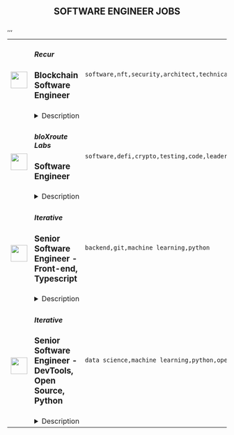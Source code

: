 <div align="center"><h2>SOFTWARE ENGINEER JOBS</h2></div><table><tr>
                <td width="100" height="100" rowspan="2">
                    <img src="https://remoteok.com/assets/img/jobs/1e2256f9bf871143281db833bbfa4da11671693884.png" width="38px" height="auto">
                </td>
                <td width="300">
                    <h5>Recur</h5>
                    <h3>Blockchain Software Engineer</h3>
                </td>
                <td width="300">
                    <code>software,nft,security,architect,technical,testing,code,serverless,typescript,node,lead,senior,go,engineer,engineering</code>
                </td>
                <td width="200">
                <text>7 days ago</text>
                </td>
                <td width="100" rowspan="2">
                <a href="https://remoteOK.com/remote-jobs/remote-blockchain-software-engineer-recur-167894" align="right" target="_blank">Apply</a>
                </td>
            </tr>
            <tr>
                <td colspan="3">
                <details><summary>Description</summary>
                <div class="section page-centered">
<div class="section page-centered">
<p><span style="font-weight:400;">RECUR is looking for a senior level software engineer to help architect and build our NFT platform from the ground up.  Your focus will be on blockchain technology, integration of various blockchain networks, how we mint, swap, and generally transact in a NFT blockchain agnostic environment.</span></p>
<p><strong>What do we at RECUR believe makes a great engineering team? </strong></p>
<p><strong>Here are our core beliefs:   </strong></p>
<ul>
<li style="font-weight:400;"><span style="font-weight:400;">Itâs important to have team members that care about the teamâs results more than their own individual achievements</span></li>
<li style="font-weight:400;"><span style="font-weight:400;">Itâs important for leadership to be tolerant of making mistakes</span></li>
<li style="font-weight:400;"><span style="font-weight:400;">Itâs important that the team members help, teach, and mentor one another</span></li>
<li style="font-weight:400;"><span style="font-weight:400;">Itâs important not to place blame on individuals when things go bad but instead to evaluate as a team how we do it better the next time</span></li>
<li style="font-weight:400;"><span style="font-weight:400;">Itâs important to be clear on what that mission is and minimize the distractions on the teams executing on that mission</span></li>
<li style="font-weight:400;"><span style="font-weight:400;">Small teams execute better than big ones, empower small teams with ownership and minimize the dependencies between them</span></li>
<li style="font-weight:400;"><span style="font-weight:400;">Itâs important to encourage self-directed innovation</span></li>
</ul>
<h4><strong>What you will do at RECUR</strong></h4>
<ul>
<li style="font-weight:400;"><span style="font-weight:400;">Architect and code small components to large systems</span></li>
<li style="font-weight:400;"><span style="font-weight:400;">Drive decisions on what technologies we use and the software practices we adopt </span></li>
<li style="font-weight:400;"><span style="font-weight:400;">Be a technical lead on small to large sized projects</span></li>
<li style="font-weight:400;"><span style="font-weight:400;">Work on a small agile team of software engineers and product managers</span></li>
<li style="font-weight:400;"><span style="font-weight:400;">Coach less experienced teammates to become better software engineers</span></li>
<li style="font-weight:400;"><span style="font-weight:400;">Set an example and define our standards for how we code and deliver our software</span></li>
<li style="font-weight:400;"><span style="font-weight:400;">Help us grow our team of talented software engineers</span></li>
</ul>
<h4><strong>What you bring to RECUR</strong></h4>
<ul>
<li style="font-weight:400;"><span style="font-weight:400;">You have 10+ years of experience developing software</span></li>
<li style="font-weight:400;"><span style="font-weight:400;">You have experience building and deploying software in the cloud, preferably AWS</span></li>
<li style="font-weight:400;"><span style="font-weight:400;">You have built and maintained highly scalable and reliable internet applications or platforms accessed by hundreds of thousands of users on a daily basis</span></li>
<li style="font-weight:400;"><span style="font-weight:400;">You have designed and maintained highly transactional databases that store lots of data and handle heavy loads</span></li>
<li style="font-weight:400;"><span style="font-weight:400;">You are an expert TypeScript developer</span></li>
<li style="font-weight:400;"><span style="font-weight:400;">You are an experienced technical lead, that can direct and guide a team of engineers through building platforms/products and solving big, complex, open ended problems</span></li>
<li style="font-weight:400;"><span style="font-weight:400;">You have developed and built blockchain solutions (integrating with blockchain node APIs, developed smart contracts, or been part of a blockchain project team)</span></li>
<li style="font-weight:400;">
<span style="font-weight:400;">You have experience building and maintaining ecommerce, payment, auction, trading platforms, or similar </span><strong>where security and keeping customer funds safe is imperative</strong>
</li>
<li style="font-weight:400;"><span style="font-weight:400;">You know how to break down a big, complex problem into smaller components and coordinate your team to iteratively deliver high quality software </span></li>
<li style="font-weight:400;"><span style="font-weight:400;">You have a passion for testing your code through unit testing and automation </span></li>
<li style="font-weight:400;"><span style="font-weight:400;">You strive to be a productive engineer and use the latest tools and techniques to achieve this goal</span></li>
<li style="font-weight:400;"><span style="font-weight:400;">You have experience building applications with node.js, preferably as serverless services, especially with Typescript.</span></li>
<li style="font-weight:400;"><span style="font-weight:400;">You are a legally eligible to work in the USA or Canada</span></li>
</ul>
<p><strong>Benefits & Perks</strong></p>
<ul>
<li style="font-weight:400;"><span style="font-weight:400;">Company sponsored Health, Dental and Vision Benefits</span></li>
<li style="font-weight:400;"><span style="font-weight:400;">4 weeks paid vacation, 10 company holidays and paid parental leave</span></li>
<li style="font-weight:400;"><span style="font-weight:400;">Equity in RECUR</span></li>
<li style="font-weight:400;"><span style="font-weight:400;">Industry focused lunch and learns, company swag and the and flexibility to get the tooling you need to do your best work</span></li>
<li style="font-weight:400;"><span style="font-weight:400;">The chance to work with incredibly passionate people on a mission to shape an industry!</span></li>
<li style="font-weight:400;"><span style="font-weight:400;">This is a completely remote role and can work anywhere in the US</span></li>
</ul>
</div>
</div><br/><br/>Please mention the word **POSH** and tag RMTA3LjE3OC4yMzIuMTgx when applying to show you read the job post completely (#RMTA3LjE3OC4yMzIuMTgx). This is a beta feature to avoid spam applicants. Companies can search these words to find applicants that read this and see they're human.
                </details>
                </td>
            </tr>,<tr>
                <td width="100" height="100" rowspan="2">
                    <img src="https://remoteok.com/assets/img/jobs/d21a3addeeebec3e68412cdf7d7dc4e31671693826.png" width="38px" height="auto">
                </td>
                <td width="300">
                    <h5>bloXroute Labs</h5>
                    <h3>Software Engineer</h3>
                </td>
                <td width="300">
                    <code>software,defi,crypto,testing,code,leader,reliability,go,healthcare,engineer,engineering,backend</code>
                </td>
                <td width="200">
                <text>7 days ago</text>
                </td>
                <td width="100" rowspan="2">
                <a href="https://remoteOK.com/remote-jobs/remote-software-engineer-bloxroute-labs-167885" align="right" target="_blank">Apply</a>
                </td>
            </tr>
            <tr>
                <td colspan="3">
                <details><summary>Description</summary>
                <div><b style="font-size:18px;">ABOUT BLOXROUTE </b></div><div><br></div><div>bloXroute is the "Flash Boys" for DeFi. It created the first and only high performance blockchain distribution network (BDN) with the best solution for Ethereum, BSC, and Polygon. The bloXroute BDN and DeFi trading tools allow its users to win at crypto trading. The BDN utilizes a global network of servers optimized for network performance.  Nodes access this network through open source gateways and users can access it through the bloXroute public-API. </div><div><br></div><div>The BDN network propagates blockchain transactions and blocks closer to the speed of light. It provides traders with the speed and reliability required for crypto transactions. bloXroute is the leader in mempool services, block streaming and anything Defi performance. The BDN also allow blockchains to scale by speeding the time it takes to communicate the current state. The BDN fast communication reduce the blocksâ size and frequency limits. This is true for all consensus mechanisms, including Proof of Stake, Proof of Work, and DAGs.</div><div><br></div><div>We encourage you to apply even if you don't match all of the qualifications listed. </div><p></p><h4>Responsibilities </h4><p></p><p></p><ul>
<li>Improve (suggest and implement) the speed of the BDN (Blockchain Distribution Network) based on the blockchain protocol, network and consensus model </li>
<li>Create offerings that leverage the speed of the data that passes through the blockchain distribution network </li>
<li>Integrate our core systems with other blockchains such as Ethereum, Binance Smart Chain, Polygon, Solana and other future blockchains on the roadmap </li>
<div><br></div>
</ul><p></p><h4>Requirements </h4><p></p><p></p><ul>
<li>At least 5 years of experience with designing, building, testing and implementing highly scalable and distributed backend systems </li>
<li>3+ years experience in Blockchain </li>
<li>2+ years experience in Blockchain propagation, consensus (one of the following networks: Ethereum, Binance Smart Chain, Polygon and Solana) </li>
<li>Expertise using Go language </li>
<li>Creative, independent, can do attitude, and a great team player </li>
<li>Ability to read, modify blockchain core code (geth, bor, prysm, ...)</li>
</ul><div><b style="font-size:18px;">BENEFITS </b></div><div><br></div><div>bloXroute Labs offers competitive salaries, stock options, company paid healthcare benefits, 401k, unlimited PTO, remote work option and more. The benefits may vary based on global locations. We built a highly skilled team of business and engineering minds who are working on complex and innovative projects.</div><br/><br/>Please mention the word **ADORABLE** and tag RMTA3LjE3OC4yMzIuMTgx when applying to show you read the job post completely (#RMTA3LjE3OC4yMzIuMTgx). This is a beta feature to avoid spam applicants. Companies can search these words to find applicants that read this and see they're human.
                </details>
                </td>
            </tr>,<tr>
                <td width="100" height="100" rowspan="2">
                    <img src="https://remotive.com/job/1187421/logo" width="38px" height="auto">
                </td>
                <td width="300">
                    <h5>Iterative</h5>
                    <h3>Senior Software Engineer - Front-end, Typescript</h3>
                </td>
                <td width="300">
                    <code>backend,git,machine learning,python</code>
                </td>
                <td width="200">
                <text>23 days ago</text>
                </td>
                <td width="100" rowspan="2">
                <a href="https://remotive.com/remote-jobs/software-dev/senior-software-engineer-front-end-typescript-1187421" align="right" target="_blank">Apply</a>
                </td>
            </tr>
            <tr>
                <td colspan="3">
                <details><summary>Description</summary>
                <p>The ML tools ecosystem is what JS space was 10 years ago: there’s a clear need for better tools, frameworks, and open standards. <span class="notion-enable-hover" style="font-style: italic;">ITERATIVE</span> is already a well known company in this fast-evolving space with a big, engaged open-source community. Please consider joining our <span class="notion-enable-hover" style="font-style: italic;">remote-first team</span> if you love open-source, if you’re interested in building dev tools and simplifying the lives of many, many developers in ML.</p>
<p><span style="font-weight: 600; color: #000000; letter-spacing: 0.75px;"><br class="Apple-interchange-newline">Job Description</span></p>
<p>We’re seeking<span class="notion-enable-hover" style="font-weight: 600;"> </span><span class="notion-enable-hover">TypeScript front-end engineers to build our</span><span class="notion-enable-hover"> <a href="https://studio.iterative.ai/" rel="nofollow" style="font-weight: 600;">SaaS product</a> and a</span><span class="notion-enable-hover" style="font-weight: 600;"> VS Code UI</span> (to be open sourced soon!) for our popular machine learning tools: <a class="notion-link-token notion-enable-hover" href="http://dvc.org/" rel="nofollow" style="cursor: pointer; overflow-wrap: break-word;" target="_blank"><span class="link-annotation-unknown-block-id--1168671846" style="border-bottom-width: 0.05em; border-color: rgba(55, 53, 47, 0.4); opacity: 0.7;">DVC</span></a> (9k+ <span style="line-height: 1em; white-space: nowrap; ">⭐</span>on GitHub) and <a class="notion-link-token notion-enable-hover" href="http://cml.dev/" rel="nofollow" style="cursor: pointer; overflow-wrap: break-word;" target="_blank"><span class="link-annotation-unknown-block-id--2051758088" style="border-bottom-width: 0.05em; border-color: rgba(55, 53, 47, 0.4); opacity: 0.7;">CML</span></a> (3k+ <span style="line-height: 1em; white-space: nowrap; ">⭐</span> on GitHub).</p>
<p><span style="color: var(--remotive-chocolate);">If you have experience with dev tools like GitHub, UI plugins for Git, etc., you should have some sense what the project is like (if not, check our <a href="https://iterative.ai/" rel="nofollow">site</a>).</span></p>
<p> </p>
<p class="h3">Tech Stack</p>
<ul>
<li>TypeScript</li>
</ul>
<ul>
<li>Node</li>
</ul>
<ul>
<li>React</li>
</ul>
<ul>
<li>Python (on the backend)</li>
</ul>
<p> </p>
<p class="h3">Must have</p>
<ul>
<li>Strong TS/JS/Node experience (5+ years)</li>
</ul>
<ul>
<li>Excellent communication skills and a positive mindset 🤗</li>
</ul>
<ul>
<li>Initiative to help shape the engineering practices, products, and culture of a young startup</li>
</ul>
<p><br><br></p>
<p class="h3">Nice to have</p>
<ul>
<li>Python or open source experience - good to have</li>
</ul>
<ul>
<li>Some domain knowledge (DS/ML understanding) - an advantage</li>
</ul>
<p> </p>
<img src="https://remotive.com/job/track/1187421/blank.gif?source=public_api" alt=""/>
                </details>
                </td>
            </tr>,<tr>
                <td width="100" height="100" rowspan="2">
                    <img src="https://remotive.com/job/1187416/logo" width="38px" height="auto">
                </td>
                <td width="300">
                    <h5>Iterative</h5>
                    <h3>Senior Software Engineer  - DevTools, Open Source, Python</h3>
                </td>
                <td width="300">
                    <code>data science,machine learning,python,open source</code>
                </td>
                <td width="200">
                <text>23 days ago</text>
                </td>
                <td width="100" rowspan="2">
                <a href="https://remotive.com/remote-jobs/software-dev/senior-software-engineer-devtools-open-source-python-1187416" align="right" target="_blank">Apply</a>
                </td>
            </tr>
            <tr>
                <td colspan="3">
                <details><summary>Description</summary>
                <p><strong>Job Description</strong></p>
<p>Strong Python knowledge and excellent coding culture (standards, unit test, etc) are required. Alternatively, strong skill in other languages along with some knowledge of Python is also acceptable.</p>
<p><br><br></p>
<div class="h3">Responsibilities</div>
<ul>
<li>Discuss and research issues, features, new products.</li>
</ul>
<ul>
<li>Write code (see some <a class="postings-link" href="https://github.com/iterative/dvc/pulls?q=is%3Apr+is%3Aclosed" rel="nofollow"><strong>PR examples</strong></a>).</li>
</ul>
<ul>
<li>Write docs if needed for your code (see this <a class="postings-link" href="https://github.com/iterative/dvc.org" rel="nofollow"><strong>repo</strong></a>).</li>
</ul>
<ul>
<li>Being actively involved with the community - talk to users on Github, Discord, forum.</li>
</ul>
<p><br><br></p>
<div class="h3">Must have</div>
<ul>
<li>Motivation and interest</li>
</ul>
<ul>
<li>Remote work self-discipline</li>
</ul>
<ul>
<li>Excellent communication skills - clear, constructive, and respectful dialog with other team members, community.</li>
</ul>
<ul>
<li>Can focus and deliver a task w/o constantly switching to other stuff - respect team's planning, deadlines, etc</li>
</ul>
<p><br><br></p>
<div class="h3">Great to have</div>
<ul>
<li>Experience working remotely</li>
</ul>
<ul>
<li>Open source contributions or experience of maintaining, developing an open source project</li>
</ul>
<ul>
<li>System programming experience - kernel, databases, etc.</li>
</ul>
<ul>
<li>Machine learning or data science experience</li>
</ul>
<img src="https://remotive.com/job/track/1187416/blank.gif?source=public_api" alt=""/>
                </details>
                </td>
            </tr></table>